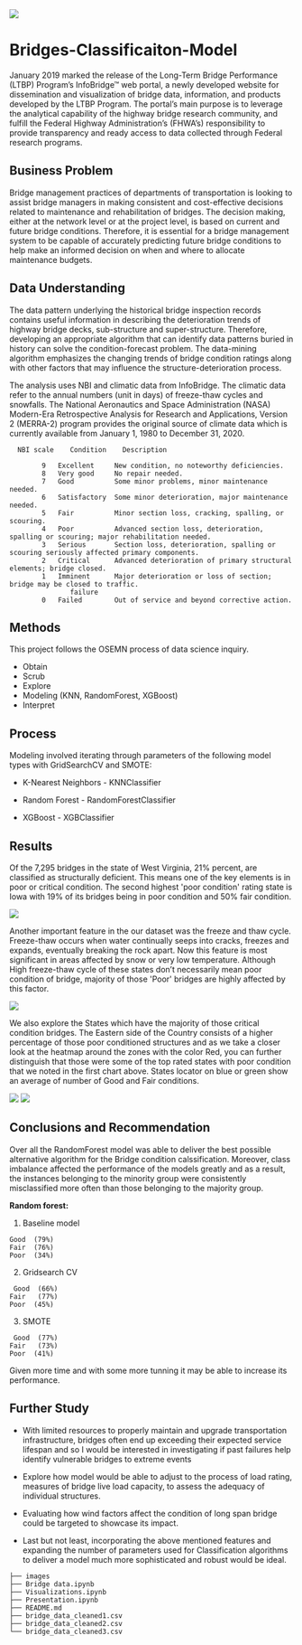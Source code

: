 
<img src='https://raw.githubusercontent.com/Milenaafeworki/Bridges-Condition-Classification/master/images/bridges.jpg'>


# Bridges-Classificaiton-Model 

January 2019 marked the release of the Long-Term Bridge Performance (LTBP) Program’s InfoBridge™ web portal, a newly developed website for dissemination and visualization of bridge data, information, and products developed by the LTBP Program. The portal’s main purpose is to leverage the analytical capability of the highway bridge research community, and fulfill the Federal Highway Administration’s (FHWA’s) responsibility to provide transparency and ready access to data collected through Federal research programs.


## Business Problem


Bridge management practices of departments of transportation is looking to assist bridge managers in making consistent and cost-effective decisions related to maintenance and rehabilitation of bridges. The decision making, either at the network level or at the project level, is based on current and future bridge conditions. Therefore, it is essential for a bridge management system to be capable of accurately predicting future bridge conditions to help make an informed decision on when and where to allocate maintenance budgets. 


## Data Understanding


The data pattern underlying the historical bridge inspection records contains useful information in describing the deterioration trends of highway bridge decks, sub-structure and super-structure. Therefore, developing an appropriate algorithm that can identify data patterns buried in history can solve the condition-forecast problem. The data-mining algorithm emphasizes the changing trends of bridge condition ratings along with other factors that may influence the structure-deterioration process.

The analysis uses NBI and climatic data from InfoBridge. The climatic data refer to the annual numbers (unit in days) of freeze-thaw cycles and snowfalls. The National Aeronautics and Space Administration (NASA) Modern-Era Retrospective Analysis for Research and Applications,
Version 2 (MERRA-2) program provides the original source of climate data  which is currently available from January 1, 1980 to December 31, 2020.

```
  NBI scale    Condition    Description

        9	Excellent     New condition, no noteworthy deficiencies.
        8	Very good     No repair needed.
        7	Good          Some minor problems, minor maintenance needed.
        6	Satisfactory  Some minor deterioration, major maintenance needed.
        5	Fair          Minor section loss, cracking, spalling, or scouring.
        4	Poor          Advanced section loss, deterioration, spalling or scouring; major rehabilitation needed. 
        3	Serious       Section loss, deterioration, spalling or scouring seriously affected primary components.
        2	Critical      Advanced deterioration of primary structural elements; bridge closed. 
        1	Imminent      Major deterioration or loss of section; bridge may be closed to traffic.
               failure
        0	Failed        Out of service and beyond corrective action.

```

## Methods


This project follows the OSEMN process of data science inquiry. 

- Obtain
- Scrub
- Explore
- Modeling (KNN, RandomForest, XGBoost)
- Interpret


## Process


Modeling involved iterating through parameters of the following model types with GridSearchCV and SMOTE:

- K-Nearest Neighbors - KNNClassifier

- Random Forest - RandomForestClassifier

- XGBoost - XGBClassifier


## Results


Of the 7,295 bridges in the state of West Virginia,  21% percent, are classified as structurally deficient. This means one of the key elements is in poor or critical condition.
The second highest 'poor condition'  rating state is Iowa with 19% of its bridges being in poor condition and 50% fair condition. 

<img src='https://raw.githubusercontent.com/Milenaafeworki/Bridges-Condition-Classification/master/images/poor%26fair.png'>

Another important feature in the our dataset was the freeze and thaw cycle. Freeze-thaw occurs when water continually seeps into cracks, freezes and expands, eventually breaking the rock apart. Now this feature is most significant in areas affected by snow or very low temperature. Although High freeze-thaw cycle of these states don’t necessarily mean poor condition of bridge, majority of those 'Poor' bridges are highly affected by this factor. 

<img src='https://raw.githubusercontent.com/Milenaafeworki/Bridges-Condition-Classification/master/images/freeze_thaw.png'>

We also explore the States which have the majority of  those critical condition bridges. The Eastern side of the Country consists  of a higher percentage of those poor conditioned structures and as we take a closer look at the heatmap around the zones with the color Red, you can further distinguish that those were some of the top rated states with poor condition that we noted in the first chart above. States locator on blue or green show an average of number of Good and Fair conditions.

<img src='https://raw.githubusercontent.com/Milenaafeworki/Bridges-Condition-Classification/master/images/US_map.png'>

<img src='https://raw.githubusercontent.com/Milenaafeworki/Bridges-Condition-Classification/master/images/States_poor_condition.png'>


## Conclusions and Recommendation

Over all the RandomForest model was able to deliver the best possible alternative algorithm for the Bridge condition calssification. Moreover, class imbalance affected the performance of the models greatly and as a result, the instances belonging to the minority group were consistently misclassified more often than those belonging to the majority group.

**Random forest:** 

   1. Baseline model
    
    Good  (79%)     
    Fair  (76%)   
    Poor  (34%) 
    
    
   2. Gridsearch CV
    
     Good  (66%)     
    Fair   (77%)   
    Poor  (45%) 
    
   3. SMOTE
    
     Good  (77%)     
    Fair   (73%)   
    Poor  (41%) 


 Given more time and with some more tunning it may be able to increase its performance.
 
 ## Further Study
 
 
- With limited resources to properly maintain and upgrade transportation infrastructure, bridges often end up exceeding their expected
service lifespan and so I would be interested in investigating if past failures help identify vulnerable bridges to extreme events

- Explore how model would be able to adjust to the process of load rating,  measures of bridge live load capacity, to assess the adequacy of individual structures.


- Evaluating how wind factors affect the condition of long span bridge could be targeted to showcase its impact.

- Last but not least, incorporating  the above mentioned features and expanding the number of parameters used for Classification algorithms to deliver a model much more sophisticated and robust would be ideal. 

```
├── images
├── Bridge data.ipynb
├── Visualizations.ipynb
├── Presentation.ipynb
├── README.md
├── bridge_data_cleaned1.csv
├── bridge_data_cleaned2.csv
└── bridge_data_cleaned3.csv

``` 
 
 
 

